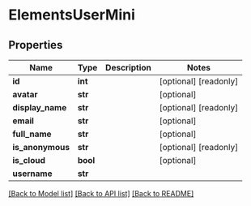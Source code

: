 # ElementsUserMini

## Properties

Name | Type | Description | Notes
------------ | ------------- | ------------- | -------------
**id** | **int** |  | [optional] [readonly] 
**avatar** | **str** |  | [optional] 
**display_name** | **str** |  | [optional] [readonly] 
**email** | **str** |  | [optional] 
**full_name** | **str** |  | [optional] 
**is_anonymous** | **str** |  | [optional] [readonly] 
**is_cloud** | **bool** |  | [optional] 
**username** | **str** |  | 

[[Back to Model list]](../#documentation-for-models) [[Back to API list]](../#documentation-for-api-endpoints) [[Back to README]](../)


